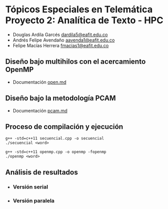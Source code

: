 # Tópicos Especiales en Telemática Proyecto 2: Analítica de Texto - HPC

- Douglas Ardila Garcés dardila5@eafit.edu.co
- Andrés Felipe Avendaño aavenda1@eafit.edu.co
- Felipe Macías Herrera fmacias1@eafit.edu.co

## Diseño bajo multihilos con el acercamiento OpenMP

- Documentación [open.md](openmp.md)

## Diseño bajo la metodología PCAM

- Documentación [pcam.md](pcam.md)

## Proceso de compilación y ejecución
    g++ -std=c++11 secuencial.cpp -o secuencial
    ./secuencial <word>
    
    g++ -std=c++11 openmp.cpp -o openmp -fopenmp
    ./openmp <word>

## Análisis de resultados
- ### Versión serial
- ### Versión paralela
